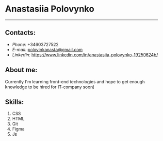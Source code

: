 # **Anastasiia Polovynko**
---
## **Contacts:**

* *Phone:* +34603727522
* *E-mail:* polovinkanasta@gmail.com
* *Linkedin:* https://www.linkedin.com/in/anastasiia-polovynko-19250624b/

## **About me:**

Currently I'm learning front-end technologies and hope to get enough knowledge to be hired for IT-company soon)

## **Skills:**

1. CSS
2. HTML
3. Git
4. Figma
5. Js